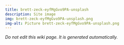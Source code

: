 ```yaml
---
title: brett-zeck-eyfMgGvo9PA-unsplash
description: Site image
img: brett-zeck-eyfMgGvo9PA-unsplash.png
img-alt: Picture brett-zeck-eyfMgGvo9PA-unsplash.png
---
```


_Do not edit this wiki page. It is generated automatically._ 


